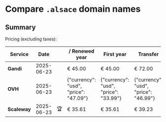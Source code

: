 # Compare `.alsace` domain names

## Summary

Pricing (excluding taxes):

| Service | Date |  | / Renewed year | First year | Transfer | Restoration |
|--|--|--|--|--|--|--|
| **Gandi** | 2025-06-23 |  | € 45.00 | € 45.00 | € 72.00 | € 57.25 |
| **OVH** | 2025-06-23 |  | {"currency": "usd", "price": "47.09"} | {"currency": "usd", "price": "33.99"} | {"currency": "usd", "price": "46.99"} |  |
| **Scaleway** | 2025-06-23 | 🏆 | € 35.61 | € 35.61 | € 39.23 | € 49.99 |
